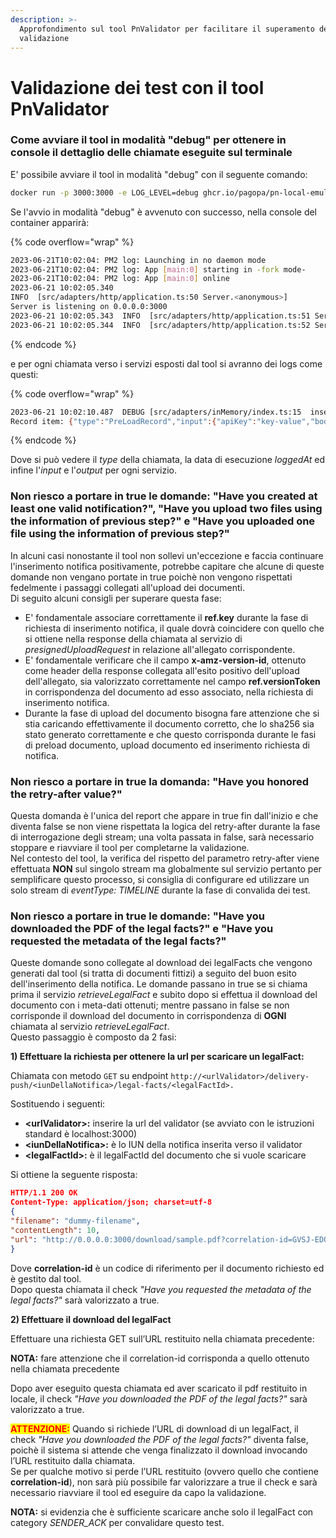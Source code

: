 ```yaml
---
description: >-
  Approfondimento sul tool PnValidator per facilitare il superamento dei test di
  validazione
---
```


# Validazione dei test con il tool PnValidator

### Come avviare il tool in modalità "debug" per ottenere in console il dettaglio delle chiamate eseguite sul terminale

E' possibile avviare il tool in modalità "debug" con il seguente comando:

```bash
docker run -p 3000:3000 -e LOG_LEVEL=debug ghcr.io/pagopa/pn-local-emulator:latest
```

Se l'avvio in modalità "debug" è avvenuto con successo, nella console del container apparirà:

{% code overflow="wrap" %}
```bash
2023-06-21T10:02:04: PM2 log: Launching in no daemon mode
2023-06-21T10:02:04: PM2 log: App [main:0] starting in -fork mode-
2023-06-21T10:02:04: PM2 log: App [main:0] online
2023-06-21 10:02:05.340
INFO  [src/adapters/http/application.ts:50 Server.<anonymous>]
Server is listening on 0.0.0.0:3000
2023-06-21 10:02:05.343  INFO  [src/adapters/http/application.ts:51 Server.<anonymous>] Server uploadToS3URL is http://127.0.0.1:3000/uploadS3
2023-06-21 10:02:05.344  INFO  [src/adapters/http/application.ts:52 Server.<anonymous>] Server downloadDocumentURL is http://127.0.0.1:3000/download
```
{% endcode %}

e per ogni chiamata verso i servizi esposti dal tool si avranno dei logs come questi:

{% code overflow="wrap" %}
```bash
2023-06-21 10:02:10.487  DEBUG [src/adapters/inMemory/index.ts:15  insert]
Record item: {"type":"PreLoadRecord","input":{"apiKey":"key-value","body":[{"preloadIdx":"doc1","contentType":"application/pdf","sha256":"Fq9Vn4gAxHvvcaS0P6DGZOJ0/HjoViGOYwV7Hk7BRlM="},{"preloadIdx":"pagoPa1","contentType":"application/pdf","sha256":"XqCaFsS72IEAh6QuJTkE3C5JHXF/0HVtuCchU5D12OU="}]},"loggedAt":"2023-06-21T10:02:10.479Z","output":{"statusCode":200,"returned":[{"preloadIdx":"doc1","secret":"UDKZ-QHJL-GVAN-135652-P-6","httpMethod":"PUT","key":"XMUX-IJRB-KPRA-441819-L-1","url":"http://127.0.0.1:3000/uploadS3/XMUX-IJRB-KPRA-441819-L-1?X-Amz-Algorithm=AWS4-HMAC-SHA256&X-Amz-Credential=AKIDEXAMPLE%2F20150830%2Fus-east-1%2Fiam%2Faws4_request&X-Amz-SignedHeaders=content-type%3Bhost%3Bx-amz-checksum-sha256%3Bx-amz-meta-secret&X-Amz-Security-Token=IQoJbJf%2F%2F%2F%2F%2F%2F%2F%2F%2F%2FwEaCmV1i3c%2BbxI%2BJMzP%2BPRXYj%2Fe2G%2Fti%2FQkj3KnOPr"},{"preloadIdx":"pagoPa1","secret":"OQBN-IHWB-CIJD-156762-L-7","httpMethod":"PUT","key":"ZPMZ-KQQU-JUTY-758481-J-5","url":"http://127.0.0.1:3000/uploadS3/ZPMZ-KQQU-JUTY-758481-J-5?X-Amz-Algorithm=AWS4-HMAC-SHA256&X-Amz-Credential=AKIDEXAMPLE%2F20150830%2Fus-east-1%2Fiam%2Faws4_request&X-Amz-SignedHeaders=content-type%3Bhost%3Bx-amz-checksum-sha256%3Bx-amz-meta-secret&X-Amz-Security-Token=IQoJbJf%2F%2F%2F%2F%2F%2F%2F%2F%2F%2FwEaCmV1i3c%2BbxI%2BJMzP%2BPRXYj%2Fe2G%2Fti%2FQkj3KnOPr"}]}}
```
{% endcode %}

Dove si può vedere il _type_ della chiamata, la data di esecuzione _loggedAt_ ed infine l'_input_ e l'_output_ per ogni servizio.

### Non riesco a portare in true le domande: "Have you created at least one valid notification?", "Have you upload two files using the information of previous step?" e "Have you uploaded one file using the information of previous step?"

In alcuni casi nonostante il tool non sollevi un'eccezione e faccia continuare l'inserimento notifica positivamente, potrebbe capitare che alcune di queste domande non vengano portate in true poichè non vengono rispettati fedelmente i passaggi collegati all'upload dei documenti.\
Di seguito alcuni consigli per superare questa fase:

* E' fondamentale associare correttamente il **ref.key** durante la fase di richiesta di inserimento notifica, il quale dovrà coincidere con quello che si ottiene nella response della chiamata al servizio di _presignedUploadRequest_ in relazione all'allegato corrispondente.
* E' fondamentale verificare che il campo **x-amz-version-id**, ottenuto come header della response collegata all'esito positivo dell'upload dell'allegato, sia valorizzato correttamente nel campo **ref.versionToken** in corrispondenza del documento ad esso associato, nella richiesta di inserimento notifica.
* Durante la fase di upload del documento bisogna fare attenzione che si stia caricando effettivamente il documento corretto, che lo sha256 sia stato generato correttamente e che questo corrisponda durante le fasi di preload documento, upload documento ed inserimento richiesta di notifica.&#x20;

### Non riesco a portare in true la domanda: "Have you honored the retry-after value?"

Questa domanda è l'unica del report che appare in true fin dall'inizio e che diventa false se non viene rispettata la logica del retry-after durante la fase di interrogazione degli stream; una volta passata in false, sarà necessario stoppare e riavviare il tool per completarne la validazione. \
Nel contesto del tool, la verifica del rispetto del parametro retry-after viene effettuata **NON** sul singolo stream ma globalmente sul servizio pertanto per semplificare questo processo, si consiglia di configurare ed utilizzare un solo stream di _eventType: TIMELINE_ durante la fase di convalida dei test. &#x20;

### Non riesco a portare in true le domande: "Have you downloaded the PDF of the legal facts?" e "Have you requested the metadata of the legal facts?"

Queste domande sono collegate al download dei legalFacts che vengono generati dal tool (si tratta di documenti fittizi) a seguito del buon esito dell'inserimento della notifica. Le domande passano in true se si chiama prima il servizio _retrieveLegalFact_ e subito dopo si effettua il download del documento con i meta-dati ottenuti; mentre passano in false se non corrisponde il download del documento in corrispondenza di **OGNI** chiamata al servizio _retrieveLegalFact_. \
Questo passaggio è composto da 2 fasi:

**1) Effettuare la richiesta per ottenere la url per scaricare un legalFact:**

Chiamata con metodo `GET` su endpoint `http://<urlValidator>/delivery-push/<iunDellaNotifica>/legal-facts/<legalFactId>.`

Sostituendo i seguenti:

* **\<urlValidator>:** inserire la url del validator (se avviato con le istruzioni standard è localhost:3000)
* **\<iunDellaNotifica>:** è lo IUN della notifica inserita verso il validator
* **\<legalFactId>:** è il legalFactId del documento che si vuole scaricare

Si ottiene la seguente risposta:

```json
HTTP/1.1 200 OK
Content-Type: application/json; charset=utf-8
{
"filename": "dummy-filename",
"contentLength": 10,
"url": "http://0.0.0.0:3000/download/sample.pdf?correlation-id=GVSJ-EDOR-XJJU-526955-P-0"
}
```

Dove **correlation-id** è un codice di riferimento per il documento richiesto ed è gestito dal tool.\
Dopo questa chiamata il check _"Have you requested the metadata of the legal facts?"_ sarà valorizzato a true.

**2) Effettuare il download del legalFact**

Effettuare una richiesta GET sull’URL restituito nella chiamata precedente:

**NOTA:** fare attenzione che il correlation-id corrisponda a quello ottenuto nella chiamata precedente

Dopo aver eseguito questa chiamata ed aver scaricato il pdf restituito in locale, il check _"Have you downloaded the PDF of the legal facts?"_ sarà valorizzato a true.

<mark style="color:red;">**ATTENZIONE:**</mark> Quando si richiede l’URL di download di un legalFact, il check _"Have you downloaded the PDF of the legal facts?"_ diventa false, poichè il sistema si attende che venga finalizzato il download invocando l’URL restituito dalla chiamata. \
Se per qualche motivo si perde l’URL restituito (ovvero quello che contiene **correlation-id**), non sarà più possibile far valorizzare a true il check e sarà necessario riavviare il tool ed eseguire da capo la validazione.

**NOTA:** si evidenzia che è sufficiente scaricare anche solo il legalFact con category _SENDER\_ACK_ per convalidare questo test.

